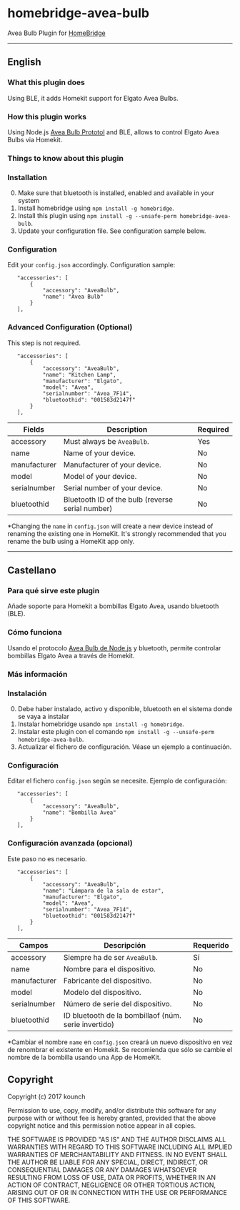 # homebridge-avea-bulb
Avea Bulb Plugin for [HomeBridge](https://github.com/nfarina/homebridge)


---


## English

### What this plugin does
Using BLE, it adds Homekit support for Elgato Avea Bulbs.


### How this plugin works
Using Node.js [Avea Bulb Prototol](https://github.com/Marmelatze/avea_bulb/tree/avea_server) and BLE, allows to control Elgato Avea Bulbs via Homekit.

### Things to know about this plugin

### Installation
0. Make sure that bluetooth is installed, enabled and available in your system
1. Install homebridge using `npm install -g homebridge`.
2. Install this plugin using `npm install -g --unsafe-perm homebridge-avea-bulb`.
3. Update your configuration file. See configuration sample below.


### Configuration
Edit your `config.json` accordingly. Configuration sample:
 ```
    "accessories": [
        {
            "accessory": "AveaBulb",
            "name": "Avea Bulb"
        }
    ],
```


### Advanced Configuration (Optional)
This step is not required.
 ```
    "accessories": [
        {
            "accessory": "AveaBulb",
            "name": "Kitchen Lamp",
            "manufacturer": "Elgato",
            "model": "Avea",
            "serialnumber": "Avea_7F14",
            "bluetoothid": "001583d2147f"
        }
    ],
```


| Fields             | Description                                           | Required |
|--------------------|-------------------------------------------------------|----------|
| accessory          | Must always be `AveaBulb`.                            | Yes      |
| name               | Name of your device.                                  | No       |
| manufacturer       | Manufacturer of your device.                          | No       |
| model              | Model of your device.                                 | No       |
| serialnumber       | Serial number of your device.                         | No       |
| bluetoothid        | Bluetooth ID of the bulb (reverse serial number)      | No       |



\*Changing the `name` in `config.json` will create a new device instead of renaming the existing one in HomeKit. It's strongly recommended that you rename the bulb using a HomeKit app only.


---


## Castellano

### Para qué sirve este plugin
Añade soporte para Homekit a bombillas Elgato Avea, usando bluetooth (BLE).


### Cómo funciona
Usando el protocolo [Avea Bulb de Node.js](https://github.com/Marmelatze/avea_bulb/tree/avea_server) y bluetooth, permite controlar bombillas Elgato Avea a través de Homekit.

### Más información

### Instalación
0. Debe haber instalado, activo y disponible, bluetooth en el sistema donde se vaya a instalar
1. Instalar homebridge usando `npm install -g homebridge`.
2. Instalar este plugin con el comando `npm install -g --unsafe-perm homebridge-avea-bulb`.
3. Actualizar el fichero de configuración. Véase un ejemplo a continuación.


### Configuración
Editar el fichero `config.json` según se necesite. Ejemplo de configuración:
 ```
    "accessories": [
        {
            "accessory": "AveaBulb",
            "name": "Bombilla Avea"
        }
    ],
```


### Configuración avanzada (opcional)
Este paso no es necesario.
 ```
    "accessories": [
        {
            "accessory": "AveaBulb",
            "name": "Lámpara de la sala de estar",
            "manufacturer": "Elgato",
            "model": "Avea",
            "serialnumber": "Avea_7F14",
            "bluetoothid": "001583d2147f"
        }
    ],
```


| Campos             | Descripción                                           | Requerido |
|--------------------|-------------------------------------------------------|-----------|
| accessory          | Siempre ha de ser `AveaBulb`.                         | Sí        |
| name               | Nombre para el dispositivo.                           | No        |
| manufacturer       | Fabricante del dispositivo.                           | No        |
| model              | Modelo del dispositivo.                               | No        |
| serialnumber       | Número de serie del dispositivo.                      | No        |
| bluetoothid        | ID bluetooth de la bombillaof (núm. serie invertido)  | No        |



\*Cambiar el nombre `name` en `config.json` creará un nuevo dispositivo en vez de renombrar el existente en Homekit. Se recomienda que sólo se cambie el nombre de la bombilla usando una App de HomeKit.



## Copyright

Copyright (c) 2017 kounch

Permission to use, copy, modify, and/or distribute this software for any purpose with or without fee is hereby granted, provided that the above copyright notice and this permission notice appear in all copies.

THE SOFTWARE IS PROVIDED "AS IS" AND THE AUTHOR DISCLAIMS ALL WARRANTIES WITH REGARD TO THIS SOFTWARE INCLUDING ALL IMPLIED WARRANTIES OF MERCHANTABILITY AND FITNESS. IN NO EVENT SHALL THE AUTHOR BE LIABLE FOR ANY SPECIAL, DIRECT, INDIRECT, OR CONSEQUENTIAL DAMAGES OR ANY DAMAGES WHATSOEVER RESULTING FROM LOSS OF USE, DATA OR PROFITS, WHETHER IN AN ACTION OF CONTRACT, NEGLIGENCE OR OTHER TORTIOUS ACTION, ARISING OUT OF OR IN CONNECTION WITH THE USE OR PERFORMANCE OF THIS SOFTWARE.
